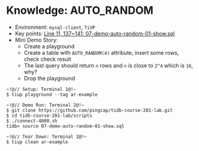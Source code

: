 # Knowledge: AUTO_RANDOM
+ Environment: `mysql-client`, `TiUP`
+ Key points:
[Line 11, 137~141: 07-demo-auto-random-01-show.sql](https://github.com/pingcap/tidb-course-201-lab/blob/master/scripts/07-demo-auto-random-01-show.sql)
+ Mini Demo Story:
  + Create a playground 
  + Create a table with `AUTO_RANDOM(4)` attribute, insert some rows, check check result
  + The last query should return `n` rows and `n` is close to `2^4` which is `16`, why?
  + Drop the playground
```
~!@// Setup: Terminal 1@!~
$ tiup playground --tag ar-example

~!@// Demo Run: Terminal 2@!~
$ git clone https://github.com/pingcap/tidb-course-201-lab.git
$ cd tidb-course-201-lab/scripts
$ ./connect-4000.sh
tidb> source 07-demo-auto-random-01-show.sql

~!@// Tear Down: Terminal 2@!~
$ tiup clean ar-example
```